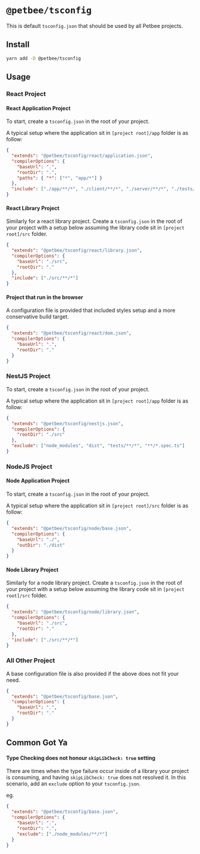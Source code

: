 # `@petbee/tsconfig`

This is default `tsconfig.json` that should be used by all Petbee projects.

## Install

```bash
yarn add -D @petbee/tsconfig
```

## Usage

### React Project

#### React Application Project

To start, create a `tsconfig.json` in the root of your project.

A typical setup where the application sit in `[project root]/app` folder is as follow:

```json
{
  "extends": "@petbee/tsconfig/react/application.json",
  "compilerOptions": {
    "baseUrl": ".",
    "rootDir": ".",
    "paths": { "*": ["*", "app/*"] }
  },
  "include": ["./app/**/*", "./client/**/*", "./server/**/*", "./tests/**/*"]
}
```

#### React Library Project

Similarly for a react library project. Create a `tsconfig.json` in the root of your project with a setup below assuming the library code sit in `[project root]/src` folder.

```json
{
  "extends": "@petbee/tsconfig/react/library.json",
  "compilerOptions": {
    "baseUrl": "./src",
    "rootDir": "."
  },
  "include": ["./src/**/*"]
}
```

#### Project that run in the browser

A configuration file is provided that included styles setup and a more conservative build target.

```json
{
  "extends": "@petbee/tsconfig/react/dom.json",
  "compilerOptions": {
    "baseUrl": ".",
    "rootDir": "."
  }
}
```

### NestJS Project

To start, create a `tsconfig.json` in the root of your project.

A typical setup where the application sit in `[project root]/app` folder is as follow:

```json
{
  "extends": "@petbee/tsconfig/nestjs.json",
  "compilerOptions": {
    "rootDir": "./src"
  },
  "exclude": ["node_modules", "dist", "tests/**/*", "**/*.spec.ts"]
}
```

### NodeJS Project

#### Node Application Project

To start, create a `tsconfig.json` in the root of your project.

A typical setup where the application sit in `[project root]/src` folder is as follow:

```json
{
  "extends": "@petbee/tsconfig/node/base.json",
  "compilerOptions": {
    "baseUrl": "./",
    "outDir": "./dist"
  }
}
```

#### Node Library Project

Similarly for a node library project. Create a `tsconfig.json` in the root of your project with a setup below assuming the library code sit in `[project root]/src` folder.

```json
{
  "extends": "@petbee/tsconfig/node/library.json",
  "compilerOptions": {
    "baseUrl": "./src",
    "rootDir": "."
  },
  "include": ["./src/**/*"]
}
```

### All Other Project

A base configuration file is also provided if the above does not fit your need.

```json
{
  "extends": "@petbee/tsconfig/base.json",
  "compilerOptions": {
    "baseUrl": ".",
    "rootDir": "."
  }
}
```

## Common Got Ya

#### Type Checking does not honour `skipLibCheck: true` setting

There are times when the type failure occur inside of a library your project is consuming, and having `skipLibCheck: true` does not resolved it. In this scenario, add an `exclude` option to your `tsconfig.json`.

eg.

```json
{
  "extends": "@petbee/tsconfig/base.json",
  "compilerOptions": {
    "baseUrl": ".",
    "rootDir": ".",
    "exclude": ["./node_modules/**/*"]
  }
}
```
